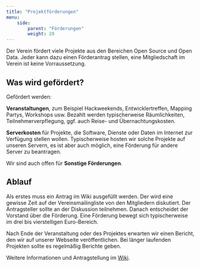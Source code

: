 ```yaml
---
title: "Projektförderungen"
menu:
    side:
        parent: "Förderungen"
        weight: 20
---
```


Der Verein fördert viele Projekte aus den Bereichen Open Source und Open Data.
Jeder kann dazu einen Förderantrag stellen, eine Mitgliedschaft im Verein ist
keine Vorraussetzung.

## Was wird gefördert?

Gefördert werden:

**Veranstaltungen**, zum Beispiel Hackweekends, Entwicklertreffen, Mapping
Partys, Workshops usw. Bezahlt werden typischerweise Räumlichkeiten,
Teilnehmerverpflegung, ggf. auch Reise- und Übernachtungskosten.

**Serverkosten** für Projekte, die Software, Dienste oder Daten im Internet
zur Verfügung stellen wollen. Typischerweise hosten wir solche Projekte
auf unseren Servern, es ist aber auch möglich, eine Förderung für andere Server
zu beantragen.

Wir sind auch offen für **Sonstige Förderungen**.

## Ablauf

Als erstes muss ein Antrag im Wiki ausgefüllt werden. Der wird eine gewisse
Zeit auf der Vereinsmailingliste von den Mitgliedern diskutiert. Der
Antragsteller sollte an der Diskussion teilnehmen. Danach entscheidet der
Vorstand über die Förderung. Eine Förderung bewegt sich typischerweise im drei
bis vierstelligen Euro-Bereich.

Nach Ende der Veranstaltung oder des Projektes erwarten wir einen Bericht, den
wir auf unserer Webseite veröffentlichen. Bei länger laufenden Projekten sollte
es regelmäßig Berichte geben.

Weitere Informationen und Antragstellung im
[Wiki](https://www.fossgis.de/wiki/F%C3%B6rderantr%C3%A4ge).

